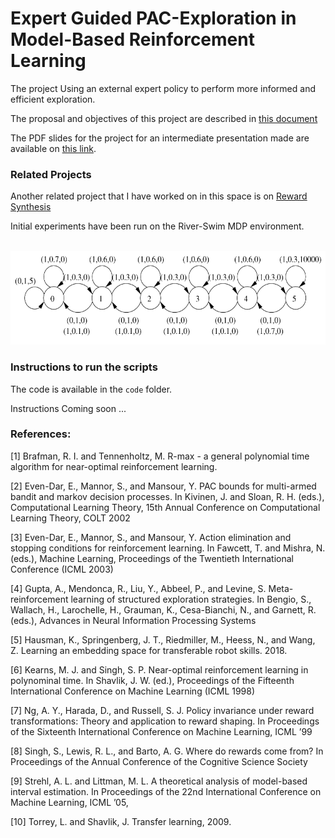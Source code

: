 # Expert Guided PAC-Exploration in Model-Based Reinforcement Learning

The project Using an external expert policy to perform more informed and efficient exploration.

The proposal and objectives of this project are described in [this document](https://ishank-juneja.github.io/assets/docs/proposal_PAC_RL.pdf)

The PDF slides for the project for an intermediate presentation made are available on [this link](https://ishank-juneja.github.io/assets/docs/CS748_midterm.pdf).

### Related Projects

Another related project that I have worked on in this space is on [Reward Synthesis](https://github.com/ishank-juneja/reward-search-shaping)

Initial experiments have been run on the River-Swim MDP environment.

<p align="center">
  <br>
  <img src="media/riverSwim_MDP.png" alt="regular" height='150'/>
</p>

### Instructions to run the scripts

The code is available in the `code` folder.

Instructions Coming soon ... 

### References:

[1] Brafman, R. I. and Tennenholtz, M. R-max - a general polynomial time algorithm for near-optimal reinforcement learning.

[2] Even-Dar, E., Mannor, S., and Mansour, Y. PAC bounds for multi-armed bandit and markov decision
processes. In Kivinen, J. and Sloan, R. H. (eds.), Computational Learning Theory, 15th Annual
Conference on Computational Learning Theory, COLT 2002

[3] Even-Dar, E., Mannor, S., and Mansour, Y. Action elimination and stopping conditions for reinforcement learning. In Fawcett, T. and Mishra, N. (eds.), Machine Learning, Proceedings of the Twentieth International Conference (ICML 2003)

[4] Gupta, A., Mendonca, R., Liu, Y., Abbeel, P., and Levine, S. Meta-reinforcement learning of
structured exploration strategies. In Bengio, S., Wallach, H., Larochelle, H., Grauman, K.,
Cesa-Bianchi, N., and Garnett, R. (eds.), Advances in Neural Information Processing Systems

[5] Hausman, K., Springenberg, J. T., Riedmiller, M., Heess, N., and Wang, Z. Learning an embedding
space for transferable robot skills. 2018.

[6] Kearns, M. J. and Singh, S. P. Near-optimal reinforcement learning in polynominal time. In Shavlik,
J. W. (ed.), Proceedings of the Fifteenth International Conference on Machine Learning (ICML
1998)

[7] Ng, A. Y., Harada, D., and Russell, S. J. Policy invariance under reward transformations: Theory
and application to reward shaping. In Proceedings of the Sixteenth International Conference on
Machine Learning, ICML ’99

[8] Singh, S., Lewis, R. L., and Barto, A. G. Where do rewards come from? In Proceedings of the
Annual Conference of the Cognitive Science Society

[9] Strehl, A. L. and Littman, M. L. A theoretical analysis of model-based interval estimation. In
Proceedings of the 22nd International Conference on Machine Learning, ICML ’05,

[10] Torrey, L. and Shavlik, J. Transfer learning, 2009.